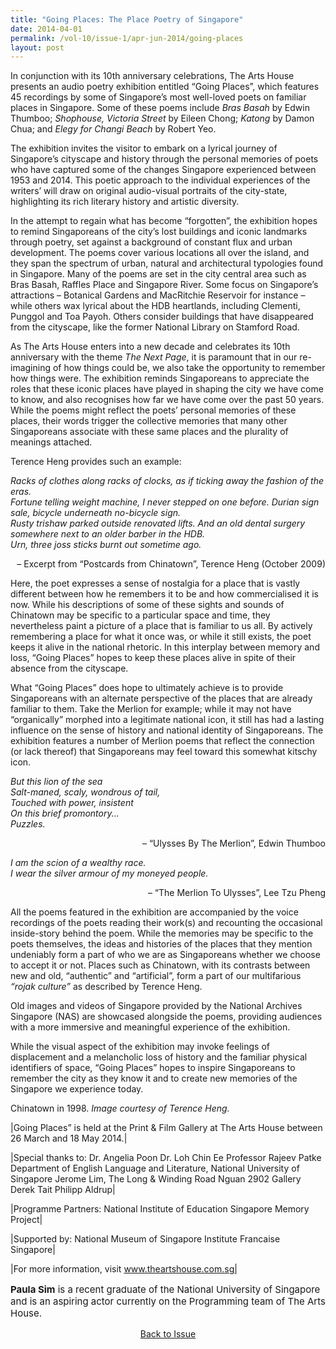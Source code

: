 ```yaml
---
title: "Going Places: The Place Poetry of Singapore"
date: 2014-04-01
permalink: /vol-10/issue-1/apr-jun-2014/going-places
layout: post
---
```

In conjunction with its 10th anniversary celebrations, The Arts House presents an audio poetry exhibition entitled “Going Places”, which features 45 recordings by some of Singapore’s most well-loved poets on familiar places in Singapore. Some of these poems include <i>Bras Basah</i> by Edwin Thumboo; <i>Shophouse, Victoria Street</i> by Eileen Chong; <i>Katong</i> by Damon Chua; and <i>Elegy for Changi Beach</i> by Robert Yeo.

The exhibition invites the visitor to embark on a lyrical journey of Singapore’s cityscape and history through the personal memories of poets who have captured some of the changes Singapore experienced between 1953 and 2014. This poetic approach to the individual experiences of the writers’ will draw on original audio-visual portraits of the city-state, highlighting its rich literary history and artistic diversity. 

In the attempt to regain what has become “forgotten”, the exhibition hopes to remind Singaporeans of the city’s lost buildings and iconic landmarks through poetry, set against a background of constant flux and urban development. The poems cover various locations all over the island, and they span the spectrum of urban, natural and architectural typologies found in Singapore. Many of the poems are set in the city central area such as Bras Basah, Raffles Place and Singapore River. Some focus on Singapore’s attractions – Botanical Gardens and MacRitchie Reservoir for instance – while others wax lyrical about the HDB heartlands, including Clementi, Punggol and Toa Payoh. Others consider buildings that have disappeared from the cityscape, like the former National Library on Stamford Road.

As The Arts House enters into a new decade and celebrates its 10th anniversary with the theme <i>The Next Page</i>, it is paramount that in our re-imagining of how things could be, we also take the opportunity to remember how things were. The exhibition reminds Singaporeans to appreciate the roles that these iconic places have played in shaping the city we have come to know, and also recognises how far we have come over the past 50 years. While the poems might reflect the poets’ personal memories of these places, their words trigger the collective memories that many other Singaporeans associate with these same places and the plurality of meanings attached.

Terence Heng provides such an example:

<i>Racks of clothes along racks of clocks, as if ticking away the fashion of the eras. <br>Fortune telling weight machine, I never stepped on one before. Durian sign sale, bicycle underneath no-bicycle sign. <br>Rusty trishaw parked outside renovated lifts. And an old dental surgery somewhere next to an older barber in the HDB. <br>Urn, three joss sticks burnt out sometime ago.</i>

<div style="text-align:right;">– Excerpt from “Postcards from Chinatown”, Terence Heng (October 2009)</div>

Here, the poet expresses a sense of nostalgia for a place that is vastly different between how he remembers it to be and how commercialised it is now. While his descriptions of some of these sights and sounds of Chinatown may be specific to a particular space and time, they nevertheless paint a picture of a place that is familiar to us all. By actively remembering a place for what it once was, or while it still exists, the poet keeps it alive in the national rhetoric. In this interplay between memory and loss, “Going Places” hopes to keep these places alive in spite of their absence from the cityscape. 

What “Going Places” does hope to ultimately achieve is to provide Singaporeans with an alternate perspective of the places that are already familiar to them. Take the Merlion for example; while it may not have “organically” morphed into a legitimate national icon, it still has had a lasting influence on the sense of history and national identity of Singaporeans. The exhibition features a number of Merlion poems that reflect the connection (or lack thereof) that Singaporeans may feel toward this somewhat kitschy icon.

<i>But this lion of the sea <br>Salt-maned, scaly, wondrous of tail, <br>Touched with power, insistent <br>On this brief promontory... <br>Puzzles.</i>

<div style="text-align:right;">– “Ulysses By The Merlion”, Edwin Thumboo</div>

<i>I am the scion of a wealthy race. <br>I wear the silver armour of my moneyed people.</i>

<div style="text-align:right;">– “The Merlion To Ulysses”, Lee Tzu Pheng</div>

All the poems featured in the exhibition are accompanied by the voice recordings of the poets reading their work(s) and recounting the occasional inside-story behind the poem. While the memories may be specific to the poets themselves, the ideas and histories of the places that they mention undeniably form a part of who we are as Singaporeans whether we choose to accept it or not. Places such as Chinatown, with its contrasts between new and old, “authentic” and “artificial”, form a part of our multifarious <i>“rojak culture”</i> as described by Terence Heng. 

Old images and videos of Singapore provided by the National Archives Singapore (NAS) are showcased alongside the poems, providing audiences with a more immersive and meaningful experience of the exhibition. 

While the visual aspect of the exhibition may invoke feelings of displacement and a melancholic loss of history and the familiar physical identifiers of space, “Going Places” hopes to inspire Singaporeans to remember the city as they know it and to create new memories of the Singapore we experience today.

Chinatown in 1998. <i>Image courtesy of Terence Heng.</i>

|Going Places” is held at the Print & Film Gallery at The Arts House between 26 March and 18 May 2014.|

|Special thanks to: Dr. Angelia Poon Dr. Loh Chin Ee Professor Rajeev Patke Department of English Language and Literature, National University of Singapore Jerome Lim, The Long & Winding Road Nguan 2902 Gallery Derek Tait Philipp Aldrup|

|Programme Partners: National Institute of Education Singapore Memory Project|

|Supported by: National Museum of Singapore Institute Francaise Singapore|

|For more information, visit www.theartshouse.com.sg|

<p style="font-size:15px;"><b>Paula Sim</b> is a recent graduate of the National University of Singapore and is an aspiring actor currently on the Programming team of The Arts House. </p>

<a href="https://biblioasia.nlb.gov.sg/vol-10/issue-1/apr-jun-2014/"><center>Back to Issue</center></a>
